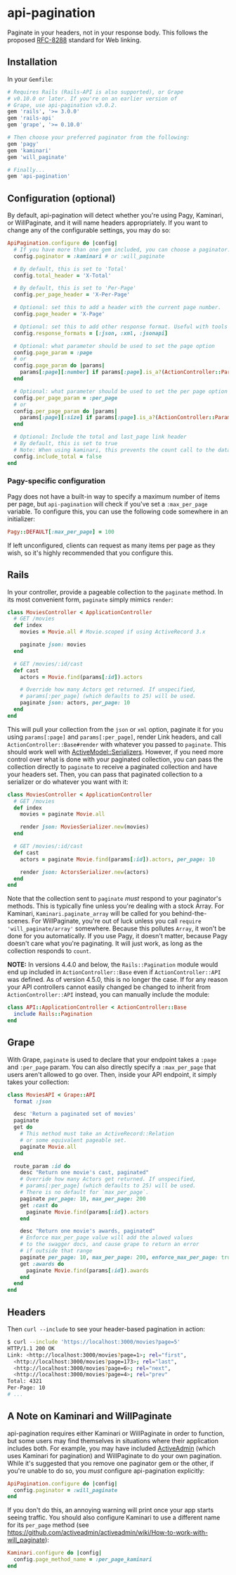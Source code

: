# api-pagination

Paginate in your headers, not in your response body.
This follows the proposed [RFC-8288](https://tools.ietf.org/html/rfc8288) standard for Web linking.

## Installation

In your `Gemfile`:

```ruby
# Requires Rails (Rails-API is also supported), or Grape
# v0.10.0 or later. If you're on an earlier version of
# Grape, use api-pagination v3.0.2.
gem 'rails', '>= 3.0.0'
gem 'rails-api'
gem 'grape', '>= 0.10.0'

# Then choose your preferred paginator from the following:
gem 'pagy'
gem 'kaminari'
gem 'will_paginate'

# Finally...
gem 'api-pagination'
```

## Configuration (optional)

By default, api-pagination will detect whether you're using Pagy, Kaminari, or WillPaginate, and it will name headers appropriately. If you want to change any of the configurable settings, you may do so:

```ruby
ApiPagination.configure do |config|
  # If you have more than one gem included, you can choose a paginator.
  config.paginator = :kaminari # or :will_paginate

  # By default, this is set to 'Total'
  config.total_header = 'X-Total'

  # By default, this is set to 'Per-Page'
  config.per_page_header = 'X-Per-Page'

  # Optional: set this to add a header with the current page number.
  config.page_header = 'X-Page'

  # Optional: set this to add other response format. Useful with tools that define :jsonapi format
  config.response_formats = [:json, :xml, :jsonapi]

  # Optional: what parameter should be used to set the page option
  config.page_param = :page
  # or
  config.page_param do |params|
    params[:page][:number] if params[:page].is_a?(ActionController::Parameters)
  end

  # Optional: what parameter should be used to set the per page option
  config.per_page_param = :per_page
  # or
  config.per_page_param do |params|
    params[:page][:size] if params[:page].is_a?(ActionController::Parameters)
  end

  # Optional: Include the total and last_page link header
  # By default, this is set to true
  # Note: When using kaminari, this prevents the count call to the database
  config.include_total = false
end
```

### Pagy-specific configuration

Pagy does not have a built-in way to specify a maximum number of items per page, but `api-pagination` will check if you've set a `:max_per_page` variable. To configure this, you can use the following code somewhere in an initializer:

```ruby
Pagy::DEFAULT[:max_per_page] = 100
```

If left unconfigured, clients can request as many items per page as they wish, so it's highly recommended that you configure this.

## Rails

In your controller, provide a pageable collection to the `paginate` method. In its most convenient form, `paginate` simply mimics `render`:

```ruby
class MoviesController < ApplicationController
  # GET /movies
  def index
    movies = Movie.all # Movie.scoped if using ActiveRecord 3.x

    paginate json: movies
  end

  # GET /movies/:id/cast
  def cast
    actors = Movie.find(params[:id]).actors

    # Override how many Actors get returned. If unspecified,
    # params[:per_page] (which defaults to 25) will be used.
    paginate json: actors, per_page: 10
  end
end
```

This will pull your collection from the `json` or `xml` option, paginate it for you using `params[:page]` and `params[:per_page]`, render Link headers, and call `ActionController::Base#render` with whatever you passed to `paginate`. This should work well with [ActiveModel::Serializers](https://github.com/rails-api/active_model_serializers). However, if you need more control over what is done with your paginated collection, you can pass the collection directly to `paginate` to receive a paginated collection and have your headers set. Then, you can pass that paginated collection to a serializer or do whatever you want with it:

```ruby
class MoviesController < ApplicationController
  # GET /movies
  def index
    movies = paginate Movie.all

    render json: MoviesSerializer.new(movies)
  end

  # GET /movies/:id/cast
  def cast
    actors = paginate Movie.find(params[:id]).actors, per_page: 10

    render json: ActorsSerializer.new(actors)
  end
end
```

Note that the collection sent to `paginate` _must_ respond to your paginator's methods. This is typically fine unless you're dealing with a stock Array. For Kaminari, `Kaminari.paginate_array` will be called for you behind-the-scenes. For WillPaginate, you're out of luck unless you call `require 'will_paginate/array'` somewhere. Because this pollutes `Array`, it won't be done for you automatically. If you use Pagy, it doesn't matter, because Pagy doesn't care what you're paginating. It will just work, as long as the collection responds to `count`.

**NOTE:** In versions 4.4.0 and below, the `Rails::Pagination` module would end up included in `ActionController::Base` even if `ActionController::API` was defined. As of version 4.5.0, this is no longer the case. If for any reason your API controllers cannot easily changed be changed to inherit from `ActionController::API` instead, you can manually include the module:

```ruby
class API::ApplicationController < ActionController::Base
  include Rails::Pagination
end
```

## Grape

With Grape, `paginate` is used to declare that your endpoint takes a `:page` and `:per_page` param. You can also directly specify a `:max_per_page` that users aren't allowed to go over. Then, inside your API endpoint, it simply takes your collection:

```ruby
class MoviesAPI < Grape::API
  format :json

  desc 'Return a paginated set of movies'
  paginate
  get do
    # This method must take an ActiveRecord::Relation
    # or some equivalent pageable set.
    paginate Movie.all
  end

  route_param :id do
    desc "Return one movie's cast, paginated"
    # Override how many Actors get returned. If unspecified,
    # params[:per_page] (which defaults to 25) will be used.
    # There is no default for `max_per_page`.
    paginate per_page: 10, max_per_page: 200
    get :cast do
      paginate Movie.find(params[:id]).actors
    end

    desc "Return one movie's awards, paginated"
    # Enforce max_per_page value will add the alowed values
    # to the swagger docs, and cause grape to return an error
    # if outside that range
    paginate per_page: 10, max_per_page: 200, enforce_max_per_page: true
    get :awards do
      paginate Movie.find(params[:id]).awards
    end
  end
end
```

## Headers

Then `curl --include` to see your header-based pagination in action:

```bash
$ curl --include 'https://localhost:3000/movies?page=5'
HTTP/1.1 200 OK
Link: <http://localhost:3000/movies?page=1>; rel="first",
  <http://localhost:3000/movies?page=173>; rel="last",
  <http://localhost:3000/movies?page=6>; rel="next",
  <http://localhost:3000/movies?page=4>; rel="prev"
Total: 4321
Per-Page: 10
# ...
```

## A Note on Kaminari and WillPaginate

api-pagination requires either Kaminari or WillPaginate in order to function, but some users may find themselves in situations where their application includes both. For example, you may have included [ActiveAdmin][activeadmin] (which uses Kaminari for pagination) and WillPaginate to do your own pagination. While it's suggested that you remove one paginator gem or the other, if you're unable to do so, you _must_ configure api-pagination explicitly:

```ruby
ApiPagination.configure do |config|
  config.paginator = :will_paginate
end
```

If you don't do this, an annoying warning will print once your app starts seeing traffic. You should also configure Kaminari to use a different name for its `per_page` method (see https://github.com/activeadmin/activeadmin/wiki/How-to-work-with-will_paginate):

```ruby
Kaminari.configure do |config|
  config.page_method_name = :per_page_kaminari
end
```

[activeadmin]: https://github.com/activeadmin/activeadmin
[kaminari]: https://github.com/amatsuda/kaminari
[will_paginate]: https://github.com/mislav/will_paginate

[travis]: https://travis-ci.org/davidcelis/api-pagination
[travis-badge]: http://img.shields.io/travis/davidcelis/api-pagination/master.svg
[coveralls]: https://coveralls.io/r/davidcelis/api-pagination
[coveralls-badge]: http://img.shields.io/coveralls/davidcelis/api-pagination/master.svg
[code-climate]: https://codeclimate.com/github/davidcelis/api-pagination
[code-climate-badge]: http://img.shields.io/codeclimate/github/davidcelis/api-pagination.svg
[gemnasium]: http://gemnasium.com/davidcelis/api-pagination
[gemnasium-badge]: http://img.shields.io/gemnasium/davidcelis/api-pagination.svg
[gittip]: https://gittip.com/davidcelis
[gittip-badge]: http://img.shields.io/gittip/davidcelis.svg
